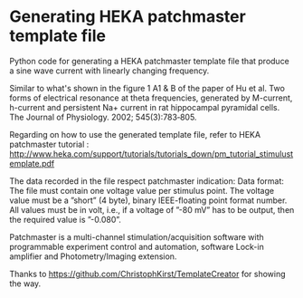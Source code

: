 # Generating HEKA patchmaster template file
Python code for generating a HEKA patchmaster template file that produce a sine wave current with 
linearly changing frequency.

Similar to what's shown in the figure 1 A1 & B of the paper of 
Hu et al. Two forms of electrical resonance at theta frequencies, generated by M-current, h-current and persistent Na+ 
current in rat hippocampal pyramidal cells. The Journal of Physiology. 2002; 545(3):783‑805. 

Regarding on how to use the generated template file, refer to HEKA patchmaster tutorial : 
http://www.heka.com/support/tutorials/tutorials_down/pm_tutorial_stimulustemplate.pdf

The data recorded in the file respect patchmaster indication: 
Data format: The file must contain one voltage value per stimulus point. 
The voltage value must be a ”short” (4 byte), binary IEEE-floating point format number. 
All values must be in volt, i.e., if a voltage of ”-80 mV” has to be output, then the required
value is ”-0.080”.

Patchmaster is a multi-channel stimulation/acquisition software with programmable experiment control and automation, 
software Lock-in amplifier and Photometry/Imaging extension.


Thanks to https://github.com/ChristophKirst/TemplateCreator for showing the way. 
